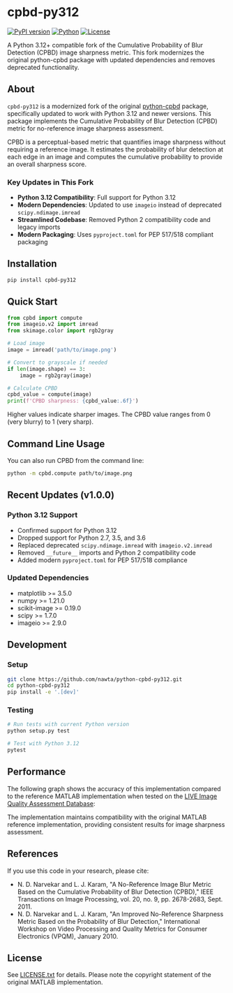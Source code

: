 # cpbd-py312

[![PyPI version](https://badge.fury.io/py/cpbd-py312.svg)](https://badge.fury.io/py/cpbd-py312)
[![Python](https://img.shields.io/pypi/pyversions/cpbd-py312.svg)](https://pypi.org/project/cpbd-py312/)
[![License](https://img.shields.io/badge/License-Proprietary-red.svg)](LICENSE.txt)

A Python 3.12+ compatible fork of the Cumulative Probability of Blur Detection (CPBD) image sharpness metric. This fork modernizes the original python-cpbd package with updated dependencies and removes deprecated functionality.

## About

`cpbd-py312` is a modernized fork of the original [python-cpbd](https://github.com/0x64746b/python-cpbd) package, specifically updated to work with Python 3.12 and newer versions. This package implements the Cumulative Probability of Blur Detection (CPBD) metric for no-reference image sharpness assessment.

CPBD is a perceptual-based metric that quantifies image sharpness without requiring a reference image. It estimates the probability of blur detection at each edge in an image and computes the cumulative probability to provide an overall sharpness score.

### Key Updates in This Fork
- **Python 3.12 Compatibility**: Full support for Python 3.12
- **Modern Dependencies**: Updated to use `imageio` instead of deprecated `scipy.ndimage.imread`
- **Streamlined Codebase**: Removed Python 2 compatibility code and legacy imports
- **Modern Packaging**: Uses `pyproject.toml` for PEP 517/518 compliant packaging

## Installation

```bash
pip install cpbd-py312
```

## Quick Start

```python
from cpbd import compute
from imageio.v2 import imread
from skimage.color import rgb2gray

# Load image
image = imread('path/to/image.png')

# Convert to grayscale if needed
if len(image.shape) == 3:
    image = rgb2gray(image)

# Calculate CPBD
cpbd_value = compute(image)
print(f'CPBD sharpness: {cpbd_value:.6f}')
```

Higher values indicate sharper images. The CPBD value ranges from 0 (very blurry) to 1 (very sharp).

## Command Line Usage

You can also run CPBD from the command line:

```bash
python -m cpbd.compute path/to/image.png
```

## Recent Updates (v1.0.0)

### Python 3.12 Support
- Confirmed support for Python 3.12
- Dropped support for Python 2.7, 3.5, and 3.6
- Replaced deprecated `scipy.ndimage.imread` with `imageio.v2.imread`
- Removed `__future__` imports and Python 2 compatibility code
- Added modern `pyproject.toml` for PEP 517/518 compliance

### Updated Dependencies
- matplotlib >= 3.5.0
- numpy >= 1.21.0  
- scikit-image >= 0.19.0
- scipy >= 1.7.0
- imageio >= 2.9.0

## Development

### Setup

```bash
git clone https://github.com/nawta/python-cpbd-py312.git
cd python-cpbd-py312
pip install -e '.[dev]'
```

### Testing

```bash
# Run tests with current Python version
python setup.py test

# Test with Python 3.12
pytest
```

## Performance

The following graph shows the accuracy of this implementation compared to the reference MATLAB implementation when tested on the [LIVE Image Quality Assessment Database](http://live.ece.utexas.edu/research/quality/subjective.htm):

The implementation maintains compatibility with the original MATLAB reference implementation, providing consistent results for image sharpness assessment.

## References

If you use this code in your research, please cite:

- N. D. Narvekar and L. J. Karam, "A No-Reference Image Blur Metric Based on the Cumulative Probability of Blur Detection (CPBD)," IEEE Transactions on Image Processing, vol. 20, no. 9, pp. 2678-2683, Sept. 2011.
- N. D. Narvekar and L. J. Karam, "An Improved No-Reference Sharpness Metric Based on the Probability of Blur Detection," International Workshop on Video Processing and Quality Metrics for Consumer Electronics (VPQM), January 2010.

## License

See [LICENSE.txt](LICENSE.txt) for details. Please note the copyright statement of the original MATLAB implementation.